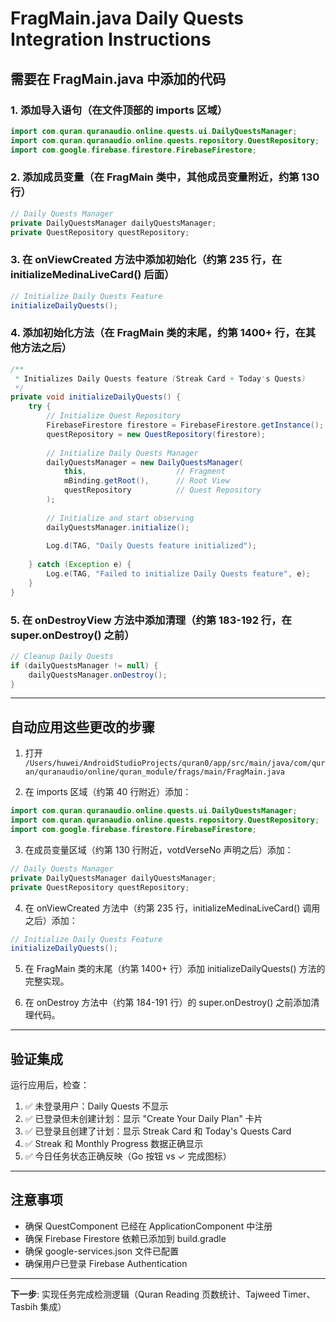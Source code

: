 # FragMain.java Daily Quests Integration Instructions

## 需要在 FragMain.java 中添加的代码

### 1. 添加导入语句（在文件顶部的 imports 区域）

```java
import com.quran.quranaudio.online.quests.ui.DailyQuestsManager;
import com.quran.quranaudio.online.quests.repository.QuestRepository;
import com.google.firebase.firestore.FirebaseFirestore;
```

### 2. 添加成员变量（在 FragMain 类中，其他成员变量附近，约第 130 行）

```java
// Daily Quests Manager
private DailyQuestsManager dailyQuestsManager;
private QuestRepository questRepository;
```

### 3. 在 onViewCreated 方法中添加初始化（约第 235 行，在 initializeMedinaLiveCard() 后面）

```java
// Initialize Daily Quests Feature
initializeDailyQuests();
```

### 4. 添加初始化方法（在 FragMain 类的末尾，约第 1400+ 行，在其他方法之后）

```java
/**
 * Initializes Daily Quests feature (Streak Card + Today's Quests)
 */
private void initializeDailyQuests() {
    try {
        // Initialize Quest Repository
        FirebaseFirestore firestore = FirebaseFirestore.getInstance();
        questRepository = new QuestRepository(firestore);
        
        // Initialize Daily Quests Manager
        dailyQuestsManager = new DailyQuestsManager(
            this,                    // Fragment
            mBinding.getRoot(),      // Root View
            questRepository          // Quest Repository
        );
        
        // Initialize and start observing
        dailyQuestsManager.initialize();
        
        Log.d(TAG, "Daily Quests feature initialized");
        
    } catch (Exception e) {
        Log.e(TAG, "Failed to initialize Daily Quests feature", e);
    }
}
```

### 5. 在 onDestroyView 方法中添加清理（约第 183-192 行，在 super.onDestroy() 之前）

```java
// Cleanup Daily Quests
if (dailyQuestsManager != null) {
    dailyQuestsManager.onDestroy();
}
```

---

## 自动应用这些更改的步骤

1. 打开 `/Users/huwei/AndroidStudioProjects/quran0/app/src/main/java/com/quran/quranaudio/online/quran_module/frags/main/FragMain.java`

2. 在 imports 区域（约第 40 行附近）添加：
```java
import com.quran.quranaudio.online.quests.ui.DailyQuestsManager;
import com.quran.quranaudio.online.quests.repository.QuestRepository;
import com.google.firebase.firestore.FirebaseFirestore;
```

3. 在成员变量区域（约第 130 行附近，votdVerseNo 声明之后）添加：
```java
// Daily Quests Manager
private DailyQuestsManager dailyQuestsManager;
private QuestRepository questRepository;
```

4. 在 onViewCreated 方法中（约第 235 行，initializeMedinaLiveCard() 调用之后）添加：
```java
// Initialize Daily Quests Feature
initializeDailyQuests();
```

5. 在 FragMain 类的末尾（约第 1400+ 行）添加 initializeDailyQuests() 方法的完整实现。

6. 在 onDestroy 方法中（约第 184-191 行）的 super.onDestroy() 之前添加清理代码。

---

## 验证集成

运行应用后，检查：
1. ✅ 未登录用户：Daily Quests 不显示
2. ✅ 已登录但未创建计划：显示 "Create Your Daily Plan" 卡片
3. ✅ 已登录且创建了计划：显示 Streak Card 和 Today's Quests Card
4. ✅ Streak 和 Monthly Progress 数据正确显示
5. ✅ 今日任务状态正确反映（Go 按钮 vs ✓ 完成图标）

---

## 注意事项

- 确保 QuestComponent 已经在 ApplicationComponent 中注册
- 确保 Firebase Firestore 依赖已添加到 build.gradle
- 确保 google-services.json 文件已配置
- 确保用户已登录 Firebase Authentication

---

**下一步**: 实现任务完成检测逻辑（Quran Reading 页数统计、Tajweed Timer、Tasbih 集成）






